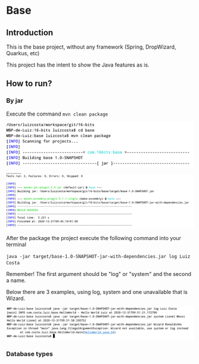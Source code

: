 # Base

## Introduction
This is the base project, without any framework (Spring, DropWizard, Quarkus, etc)

This project has the intent to show the Java features as is.

## How to run?
### By jar
Execute the command ``mvn clean package``

![](src/main/resources/helloworld/mvn-package.png) 
..........
![](src/main/resources/helloworld/mvn-success.png) 

After the package the project execute the following command into your terminal

``java -jar target/base-1.0-SNAPSHOT-jar-with-dependencies.jar log Luiz Costa``

Remember! The first argument should be "log" or "system" and the second a name.

Below there are 3 examples, using log, system and one unavailable that is Wizard. 

![](src/main/resources/helloworld/running.png)

### Database types 
